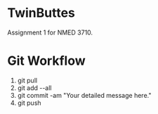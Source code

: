 # TwinButtes
Assignment 1 for NMED 3710.

# Git Workflow
1. git pull
2. git add --all
3. git commit -am "Your detailed message here."
4. git push
